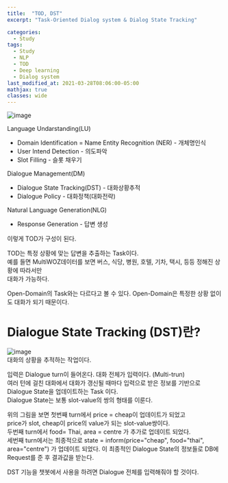 ```yaml
---
title:  "TOD, DST"
excerpt: "Task-Oriented Dialog system & Dialog State Tracking"

categories:
  - Study
tags:
  - Study
  - NLP
  - TOD
  - Deep learning
  - Dialog system
last_modified_at: 2021-03-28T08:06:00-05:00
mathjax: true
classes: wide
---
```


![image](https://user-images.githubusercontent.com/60643542/112754422-0061f780-9017-11eb-8116-16354ad69ab7.png)

Language Undarstanding(LU)

- Domain Identification = Name Entity Recognition (NER) - 개체명인식
- User Intend Detection - 의도파악
- Slot Filling - 슬롯 채우기

Dialogue Management(DM)

- Dialogue State Tracking(DST) - 대화상황추적
- Dialogue Policy - 대화정책(대화전략)

Natural Language Generation(NLG)

- Response Generation - 답변 생성

이렇게 TOD가 구성이 된다. 

TOD는 특정 상황에 맞는 답변을 추출하는 Task이다.   
예를 들면 MultiWOZ데이터를 보면 버스, 식당, 병원, 호텔, 기차, 택시, 등등 정해진 상황에 따라서만    
대화가 가능하다. 

Open-Domain의 Task와는 다르다고 볼 수 있다. Open-Domain은 특정한 상황 없이도 대화가 되기 때문이다.



Dialogue State Tracking (DST)란?
================================    
![image](https://user-images.githubusercontent.com/60643542/112755748-1672b680-901d-11eb-90e6-ae2ff7c5947a.png)   
대화의 상황을 추적하는 작업이다.   
   
입력은 Dialogue turn이 들어온다. 대화 전체가 입력이다. (Multi-trun)   
여러 턴에 걸친 대화에서 대화가 갱신될 때마다 입력으로 받은 정보를 기반으로   
Dialogue State을 업데이트하는 Task 이다.    
Dialogue State는 보통 slot-value의 쌍의 형태를 이룬다.

위의 그림을 보면 첫번째 turn에서 price = cheap이 업데이트가 되었고      
price가 slot, cheap이 price의 value가 되는 slot-value쌍이다.    
두번째 turn에서 food= Thai, area = centre 가 추가로 업데이트 되었다.    
세번째 turn에서는 최종적으로 state = inform(price="cheap", food="thai", area="centre") 가
업데이트 되었다.
이 최종적인 Dialogue State의 정보들로 DB에 Request를 준 후 결과값을 받는다.  

DST 기능을 챗봇에서 사용을 하려면 Dialogue 전체를 입력해줘야 할 것이다. 
